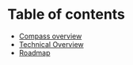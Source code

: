 # Table of contents

* [Compass overview](README.md)
* [Technical Overview](technical-overview.md)
* [Roadmap](roadmap.md)
